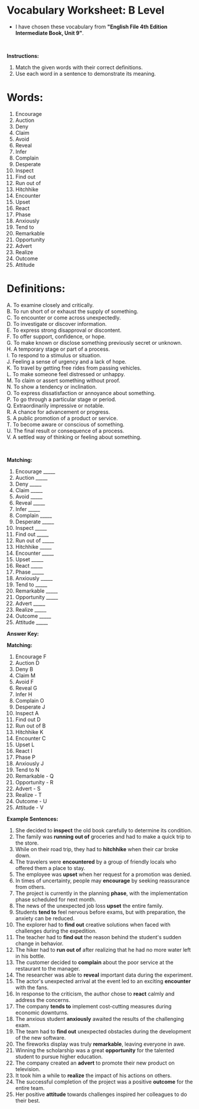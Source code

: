 
# Vocabulary Worksheet: B Level
- I have chosen these vocabulary from **"English File 4th Edition Intermediate Book, Unit 9"**.
</br>

**Instructions:**
1. Match the given words with their correct definitions.
2. Use each word in a sentence to demonstrate its meaning.

# **Words:**
1. Encourage
2. Auction
3. Deny
4. Claim
5. Avoid
6. Reveal
7. Infer
8. Complain
9. Desperate
10. Inspect
11. Find out
12. Run out of
13. Hitchhike
14. Encounter
15. Upset
16. React
17. Phase
18. Anxiously
19. Tend to
20. Remarkable
21. Opportunity
22. Advert
23. Realize
24. Outcome
25. Attitude

# **Definitions:** 

A. To examine closely and critically. </br>
B. To run short of or exhaust the supply of something. </br>
C. To encounter or come across unexpectedly. </br>
D. To investigate or discover information. </br>
E. To express strong disapproval or discontent. </br>
F. To offer support, confidence, or hope. </br>
G. To make known or disclose something previously secret or unknown. </br>
H. A temporary stage or part of a process. </br>
I. To respond to a stimulus or situation. </br>
J. Feeling a sense of urgency and a lack of hope. </br>
K. To travel by getting free rides from passing vehicles. </br>
L. To make someone feel distressed or unhappy. </br>
M. To claim or assert something without proof. </br>
N. To show a tendency or inclination. </br>
O. To express dissatisfaction or annoyance about something. </br>
P. To go through a particular stage or period. </br>
Q. Extraordinarily impressive or notable. </br>
R. A chance for advancement or progress. </br>
S. A public promotion of a product or service. </br>
T. To become aware or conscious of something. </br>
U. The final result or consequence of a process. </br>
V. A settled way of thinking or feeling about something.

</br>

 **Matching:**
</br>
1. Encourage _____
2. Auction _____
3. Deny _____
4. Claim _____
5. Avoid _____
6. Reveal _____
7. Infer _____
8. Complain _____
9. Desperate _____
10. Inspect _____
11. Find out _____
12. Run out of _____
13. Hitchhike _____
14. Encounter _____
15. Upset _____
16. React _____
17. Phase _____
18. Anxiously _____
19. Tend to _____
20. Remarkable _____
21. Opportunity _____
22. Advert _____
23. Realize _____
24. Outcome _____
25. Attitude _____

**Answer Key:**

**Matching:**
1. Encourage F
2. Auction D
3. Deny B
4. Claim M
5. Avoid F
6. Reveal G
7. Infer H
8. Complain O
9. Desperate J
10. Inspect A
11. Find out D
12. Run out of B
13. Hitchhike K
14. Encounter C
15. Upset L
16. React I
17. Phase P
18. Anxiously J
19. Tend to N
20. Remarkable - Q
21. Opportunity - R
22. Advert - S
23. Realize - T
24. Outcome - U
25. Attitude - V

 **Example Sentences:**
1. She decided to **inspect** the old book carefully to determine its condition.
2. The family was **running out of** groceries and had to make a quick trip to the store.
3. While on their road trip, they had to **hitchhike** when their car broke down.
4. The travelers were **encountered** by a group of friendly locals who offered them a place to stay.
5. The employee was **upset** when her request for a promotion was denied.
6. In times of uncertainty, people may **encourage** by seeking reassurance from others.
7. The project is currently in the planning **phase**, with the implementation phase scheduled for next month.
8. The news of the unexpected job loss **upset** the entire family.
9. Students **tend to** feel nervous before exams, but with preparation, the anxiety can be reduced.
10. The explorer had to **find out** creative solutions when faced with challenges during the expedition.
11. The teacher had to **find out** the reason behind the student's sudden change in behavior.
12. The hiker had to **run out of** after realizing that he had no more water left in his bottle.
13. The customer decided to **complain** about the poor service at the restaurant to the manager.
14. The researcher was able to **reveal** important data during the experiment.
15. The actor's unexpected arrival at the event led to an exciting **encounter** with the fans.
16. In response to the criticism, the author chose to **react** calmly and address the concerns.
17. The company **tends to** implement cost-cutting measures during economic downturns.
18. The anxious student **anxiously** awaited the results of the challenging exam.
19. The team had to **find out** unexpected obstacles during the development of the new software.
20. The fireworks display was truly **remarkable**, leaving everyone in awe.
21. Winning the scholarship was a great **opportunity** for the talented student to pursue higher education.
22. The company created an **advert** to promote their new product on television.
23. It took him a while to **realize** the impact of his actions on others.
24. The successful completion of the project was a positive **outcome** for the entire team.
25. Her positive **attitude** towards challenges inspired her colleagues to do their best.
    
